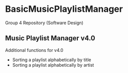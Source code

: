 # BasicMusicPlaylistManager
Group 4 Repository (Software Design)

## Music Playlist Manager v4.0
Additional functions for v4.0
- Sorting a playlist alphabetically by title
- Sorting a playlist alphabetically by artist
